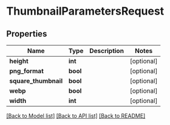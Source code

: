 # ThumbnailParametersRequest

## Properties
Name | Type | Description | Notes
------------ | ------------- | ------------- | -------------
**height** | **int** |  | [optional] 
**png_format** | **bool** |  | [optional] 
**square_thumbnail** | **bool** |  | [optional] 
**webp** | **bool** |  | [optional] 
**width** | **int** |  | [optional] 

[[Back to Model list]](../README.md#documentation-for-models) [[Back to API list]](../README.md#documentation-for-api-endpoints) [[Back to README]](../README.md)


